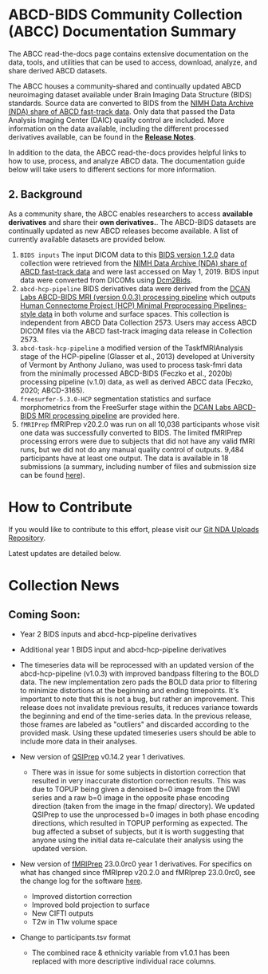 # ABCD-BIDS Community Collection (ABCC) Documentation Summary

The ABCC read-the-docs page contains extensive documentation on the data, tools, and utilities that can be used to access, download, analyze, and share derived ABCD datasets. 

The ABCC houses a community-shared and continually updated ABCD neuroimaging dataset available under Brain Imaging Data Structure (BIDS) standards. Source data are converted to BIDS from the [NIMH Data Archive (NDA) share of ABCD fast-track data](https://nda.nih.gov/edit_collection.html?id=2573). Only data that passed the Data Analysis Imaging Center (DAIC) quality control are included. More information on the data available, including the different processed derivatives available, can be found in the [**Release Notes**](https://collection3165.readthedocs.io/en/stable/release_notes/).

In addition to the data, the ABCC read-the-docs provides helpful links to how to use, process, and analyze ABCD data. The documentation guide below will take users to different sections for more information.

## 2. Background

As a community share, the ABCC enables researchers to access **available derivatives** and share their **own derivatives.**. The ABCD-BIDS datasets are continually updated as new ABCD releases become available. A list of currently available datasets are provided below.

1. `BIDS inputs` The input DICOM data to this [BIDS version 1.2.0](https://www.nature.com/articles/sdata201644) data collection were retrieved from the [NIMH Data Archive (NDA) share of ABCD fast-track data](https://nda.nih.gov/edit_collection.html?id=2573) and were last accessed on May 1, 2019. BIDS input data were converted from DICOMs using [Dcm2Bids](https://github.com/cbedetti/Dcm2Bids).
2. `abcd-hcp-pipeline` BIDS derivatives data were derived from the [DCAN Labs ABCD-BIDS MRI (version 0.0.3) processing pipeline](https://doi.org/10.5281/zenodo.2587210) which outputs [Human Connectome Project (HCP) Minimal Preprocessing Pipelines-style data](https://doi.org/10.1016/j.neuroimage.2013.04.127) in both volume and surface spaces. This collection is independent from ABCD Data Collection 2573. Users may access ABCD DICOM files via the ABCD fast-track imaging data release in Collection 2573.
3. `abcd-task-hcp-pipeline` a modified version of the TaskfMRIAnalysis stage of the HCP-pipeline (Glasser et al., 2013) developed at University of Vermont by Anthony Juliano, was used to process task-fmri data from the minimally processed ABCD-BIDS (Feczko et al., 2020b) processing pipeline (v.1.0) data, as well as derived ABCC data (Feczko, 2020; ABCD-3165).
4. `freesurfer-5.3.0-HCP` segmentation statistics and surface morphometrics from the FreeSurfer stage within the [DCAN Labs ABCD-BIDS MRI processing pipeline](https://doi.org/10.5281/zenodo.2587210) are provided here.
5. `fMRIPrep` fMRIPrep v20.2.0 was run on all 10,038 participants whose visit one data was successfully converted to BIDS. The limited fMRIPrep processing errors were due to subjects that did not have any valid fMRI runs, but we did not do any manual quality control of outputs. 9,484 participants have at least one output. The data is available in 18 submissions (a summary, including number of files and submission size can be found [here](https://docs.google.com/spreadsheets/d/1NbZ28vBvGVJb9miivgsJ695VVoFBSBuBQmWigN5pg_c/edit#gid=678992105)).

# How to Contribute

If you would like to contribute to this effort, please visit our [Git NDA Uploads Repository](https://github.com/ABCD-STUDY/nda-abcd-collection-3165).

Latest updates are detailed below.

# Collection News

## Coming Soon:

- Year 2 BIDS inputs and abcd-hcp-pipeline derivatives

- Additional year 1 BIDS input and abcd-hcp-pipeline derivatives

- The timeseries data will be reprocessed with an updated version of the abcd-hcp-pipeline (v1.0.3) with improved bandpass filtering to the BOLD data. The new implementation zero pads the BOLD data prior to filtering to minimize distortions at the beginning and ending timepoints. It's important to note that this is not a bug, but rather an improvement. This release does not invalidate previous results, it reduces variance towards the beginning and end of the time-series data. In the previous release, those frames are labeled as "outliers" and discarded according to the provided mask. Using these updated timeseries users should be able to include more data in their analyses.

- New version of [QSIPrep](https://qsiprep.readthedocs.io/en/stable/) v0.14.2 year 1 derivatives.
  - There was in issue for some subjects in distortion correction that resulted in very inaccurate distortion correction results. This was due to TOPUP being given a denoised b=0 image from the DWI series and a raw b=0 image in the opposite phase encoding direction (taken from the image in the fmap/ directory). We updated QSIPrep to use the unprocessed b=0 images in both phase encoding directions, which resulted in TOPUP performing as expected. The bug affected a subset of subjects, but it is worth suggesting that anyone using the initial data re-calculate their analysis using the updated version.

- New version of [fMRIPrep](https://fmriprep.org/) 23.0.0rc0 year 1 derivatives. For specifics on what has changed since fMRIprep v20.2.0 and fMRIprep 23.0.0rc0, see the change log for the software [here](https://fmriprep.org/en/stable/changes.html).
  - Improved distortion correction
  - Improved bold projection to surface
  - New CIFTI outputs
  - T2w in T1w volume space

- Change to participants.tsv format
  - The combined race & ethnicity variable from v1.0.1 has been replaced with more descriptive individual race columns.
